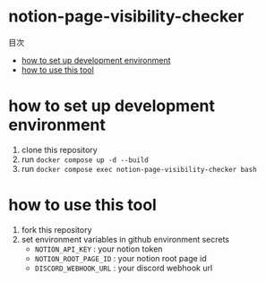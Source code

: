 # notion-page-visibility-checker

<!-- START doctoc generated TOC please keep comment here to allow auto update -->
<!-- DON'T EDIT THIS SECTION, INSTEAD RE-RUN doctoc TO UPDATE -->
目次

- [how to set up development environment](#how-to-set-up-development-environment)
- [how to use this tool](#how-to-use-this-tool)

<!-- END doctoc generated TOC please keep comment here to allow auto update -->

# how to set up development environment
1. clone this repository
2. run `docker compose up -d --build`
3. run `docker compose exec notion-page-visibility-checker bash`

# how to use this tool
1. fork this repository
2. set environment variables in github environment secrets
   - `NOTION_API_KEY` : your notion token
   - `NOTION_ROOT_PAGE_ID` : your notion root page id
   - `DISCORD_WEBHOOK_URL` : your discord webhook url
